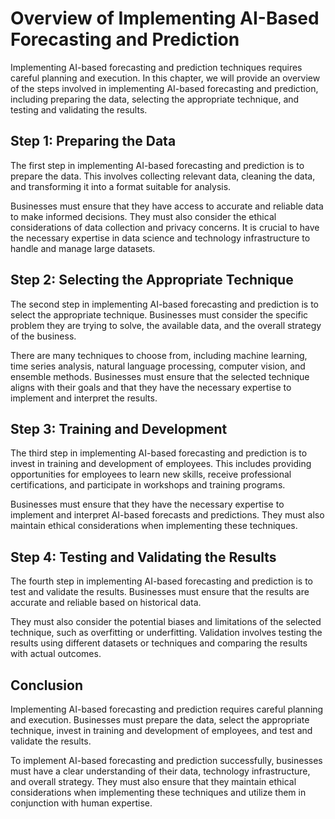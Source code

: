 Overview of Implementing AI-Based Forecasting and Prediction
===================================================================================================================

Implementing AI-based forecasting and prediction techniques requires careful planning and execution. In this chapter, we will provide an overview of the steps involved in implementing AI-based forecasting and prediction, including preparing the data, selecting the appropriate technique, and testing and validating the results.

Step 1: Preparing the Data
--------------------------

The first step in implementing AI-based forecasting and prediction is to prepare the data. This involves collecting relevant data, cleaning the data, and transforming it into a format suitable for analysis.

Businesses must ensure that they have access to accurate and reliable data to make informed decisions. They must also consider the ethical considerations of data collection and privacy concerns. It is crucial to have the necessary expertise in data science and technology infrastructure to handle and manage large datasets.

Step 2: Selecting the Appropriate Technique
-------------------------------------------

The second step in implementing AI-based forecasting and prediction is to select the appropriate technique. Businesses must consider the specific problem they are trying to solve, the available data, and the overall strategy of the business.

There are many techniques to choose from, including machine learning, time series analysis, natural language processing, computer vision, and ensemble methods. Businesses must ensure that the selected technique aligns with their goals and that they have the necessary expertise to implement and interpret the results.

Step 3: Training and Development
--------------------------------

The third step in implementing AI-based forecasting and prediction is to invest in training and development of employees. This includes providing opportunities for employees to learn new skills, receive professional certifications, and participate in workshops and training programs.

Businesses must ensure that they have the necessary expertise to implement and interpret AI-based forecasts and predictions. They must also maintain ethical considerations when implementing these techniques.

Step 4: Testing and Validating the Results
------------------------------------------

The fourth step in implementing AI-based forecasting and prediction is to test and validate the results. Businesses must ensure that the results are accurate and reliable based on historical data.

They must also consider the potential biases and limitations of the selected technique, such as overfitting or underfitting. Validation involves testing the results using different datasets or techniques and comparing the results with actual outcomes.

Conclusion
----------

Implementing AI-based forecasting and prediction requires careful planning and execution. Businesses must prepare the data, select the appropriate technique, invest in training and development of employees, and test and validate the results.

To implement AI-based forecasting and prediction successfully, businesses must have a clear understanding of their data, technology infrastructure, and overall strategy. They must also ensure that they maintain ethical considerations when implementing these techniques and utilize them in conjunction with human expertise.
